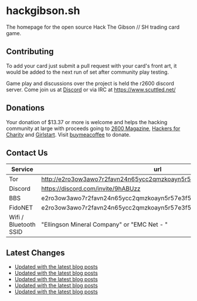 # hackgibson.sh
The homepage for the open source Hack The Gibson // SH trading card game.


## Contributing

To add your card just submit a pull request with your card's front art, it would be added to the next run of set after community play testing.

Game play and discussions over the project is held the r2600 discord server. Come join us at [Discord](https://discord.com/invite/9hABUzz) or via IRC at https://www.scuttled.net/


## Donations

Your donation of $13.37 or more is welcome and helps the hacking community at large with proceeds going to [2600 Magazine](https://2600.com/), [Hackers for Charity](https://hackersforcharity.org) and [Girlstart](https://girlstart.org).  Visit [buymeacoffee](https://www.buymeacoffee.com/hackgibson.sh) to donate.


## Contact Us

Service | url
-|-
Tor | http://e2ro3ow3awo7r2favn24n65ycc2qmzkoayn5r57e3f56nvjwdcgg32ad.onion
Discord | https://discord.com/invite/9hABUzz
BBS | e2ro3ow3awo7r2favn24n65ycc2qmzkoayn5r57e3f56nvjwdcgg32ad.onion:23
FidoNET | e2ro3ow3awo7r2favn24n65ycc2qmzkoayn5r57e3f56nvjwdcgg32ad.onion:24554
Wifi / Bluetooth SSID | "Ellingson Mineral Company" or "EMC Net - <fidonet address>"

## Latest Changes
<!-- BLOG-POST-LIST:START -->
- [Updated with the latest blog posts](https://github.com/DFW2600/hackgibson.sh/commit/725f63e1de5ae68f0ae0792f324bd1a5f3bc4e59)
- [Updated with the latest blog posts](https://github.com/DFW2600/hackgibson.sh/commit/8e0ab4d9528f267b1abb8630676c4ee27c36f9f8)
- [Updated with the latest blog posts](https://github.com/DFW2600/hackgibson.sh/commit/3c62100f0287f8c146a40b29c3305088cc2be2bd)
- [Updated with the latest blog posts](https://github.com/DFW2600/hackgibson.sh/commit/5a54c04e92de2f2f5832b0d5b54b07e3ed1e587d)
- [Updated with the latest blog posts](https://github.com/DFW2600/hackgibson.sh/commit/316e92a6129402a506390c641dd67c926bbb4a45)
<!-- BLOG-POST-LIST:END -->
